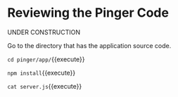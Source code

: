# Reviewing the Pinger Code

UNDER CONSTRUCTION

Go to the directory that has the application source code.

`cd pinger/app/`{{execute}}

`npm install`{{execute}}

`cat server.js`{{execute}}


